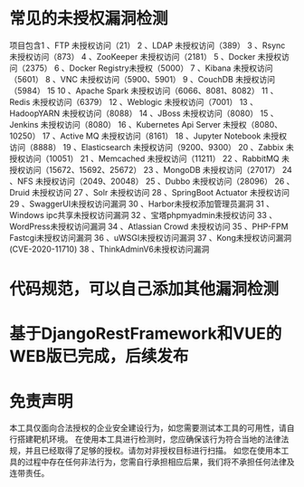 # 常见的未授权漏洞检测

项目包含1 、FTP 未授权访问（21）
2 、LDAP 未授权访问（389）
3 、Rsync 未授权访问（873）
4 、ZooKeeper 未授权访问（2181）
5 、Docker 未授权访问（2375）
6 、Docker Registry未授权（5000）
7 、Kibana 未授权访问（5601）
8 、VNC 未授权访问（5900、5901）
9 、CouchDB 未授权访问（5984）  15
10 、Apache Spark 未授权访问（6066、8081、8082）
11 、Redis 未授权访问（6379）
12 、Weblogic 未授权访问（7001）
13 、HadoopYARN 未授权访问（8088）
14 、JBoss 未授权访问（8080）
15 、Jenkins 未授权访问（8080）
16 、Kubernetes Api Server 未授权（8080、10250）
17 、Active MQ 未授权访问（8161）
18 、Jupyter Notebook 未授权访问（8888）
19 、Elasticsearch 未授权访问（9200、9300）
20 、Zabbix 未授权访问（10051）
21 、Memcached 未授权访问（11211）
22 、RabbitMQ 未授权访问（15672、15692、25672）
23 、MongoDB 未授权访问（27017）
24 、NFS 未授权访问（2049、20048）
25 、Dubbo 未授权访问（28096）
26 、Druid 未授权访问
27 、Solr 未授权访问
28 、SpringBoot Actuator 未授权访问
29 、SwaggerUI未授权访问漏洞
30 、Harbor未授权添加管理员漏洞
31 、Windows ipc共享未授权访问漏洞
32 、宝塔phpmyadmin未授权访问
33 、WordPress未授权访问漏洞
34 、Atlassian Crowd 未授权访问
35 、PHP-FPM Fastcgi未授权访问漏洞
36 、uWSGI未授权访问漏洞
37 、Kong未授权访问漏洞(CVE-2020-11710)
38 、ThinkAdminV6未授权访问漏洞
# 代码规范，可以自己添加其他漏洞检测
# 基于DjangoRestFramework和VUE的WEB版已完成，后续发布
# 免责声明
本工具仅面向合法授权的企业安全建设行为，如您需要测试本工具的可用性，请自行搭建靶机环境。 在使用本工具进行检测时，您应确保该行为符合当地的法律法规，并且已经取得了足够的授权。请勿对非授权目标进行扫描。 如您在使用本工具的过程中存在任何非法行为，您需自行承担相应后果，我们将不承担任何法律及连带责任。
